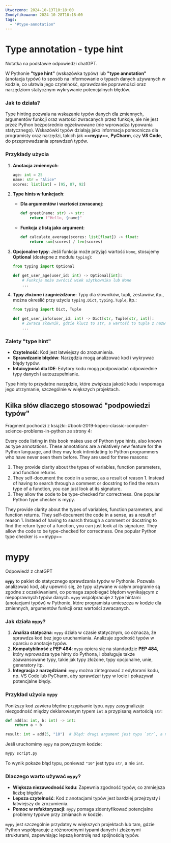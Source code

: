 ```yaml
---
Utworzono: 2024-10-13T10:18:00
Zmodyfikowano: 2024-10-28T10:18:00
tags:
  - "#type-annotation"
---
```


# Type annotation - type hint

Notatka na podstawie odpowiedzi chatGPT.

W Pythonie **"type hint"** (wskazówka typów) lub **"type annotation"** (anotacja typów) to sposób na informowanie o typach danych używanych w kodzie, co ułatwia jego czytelność, sprawdzanie poprawności oraz narzędziom statycznym wykrywanie potencjalnych błędów.

### Jak to działa?
Type hinting pozwala na wskazanie typów danych dla zmiennych, argumentów funkcji oraz wartości zwracanych przez funkcje, ale nie jest przez Python bezpośrednio egzekwowane (nie wprowadza typowania statycznego). Wskazówki typów działają jako informacja pomocnicza dla programisty oraz narzędzi, takich jak ==**mypy**==, **PyCharm**, czy **VS Code**, do przeprowadzania sprawdzeń typów.

### Przykłady użycia

1. **Anotacja zmiennych**:
   ```python
   age: int = 25
   name: str = "Alice"
   scores: list[int] = [95, 87, 92]
   ```

2. **Type hints w funkcjach**:
   - **Dla argumentów i wartości zwracanej**:
     ```python
     def greet(name: str) -> str:
         return f"Hello, {name}"
     ```
   - **Funkcja z listą jako argument**:
     ```python
     def calculate_average(scores: list[float]) -> float:
         return sum(scores) / len(scores)
     ```

3. **Opcjonalne typy**: Jeśli funkcja może przyjąć wartość `None`, stosujemy **Optional** (dostępne z modułu `typing`):
   ```python
   from typing import Optional

   def get_user_age(user_id: int) -> Optional[int]:
       # Funkcja może zwrócić wiek użytkownika lub None
       ...
   ```

4. **Typy złożone i zagnieżdżone**: Typy dla słowników, tupli, zestawów, itp., można określić przy użyciu `typing.Dict`, `typing.Tuple`, itp.:
   ```python
   from typing import Dict, Tuple

   def get_user_info(user_id: int) -> Dict[str, Tuple[str, int]]:
       # Zwraca słownik, gdzie klucz to str, a wartość to tupla z nazwą i wiekiem
       ...
   ```

### Zalety "type hint"
- **Czytelność**: Kod jest łatwiejszy do zrozumienia.
- **Sprawdzanie błędów**: Narzędzia mogą analizować kod i wykrywać błędy typów.
- **Intuicyjność dla IDE**: Edytory kodu mogą podpowiadać odpowiednie typy danych i autouzupełnianie.

Type hinty to przydatne narzędzie, które zwiększa jakość kodu i wspomaga jego utrzymanie, szczególnie w większych projektach.


## Kilka słów dlaczego stosować "podpowiedzi typów"

Fragment pochodzi z książki: #book-2019-kopec-classic-computer-science-problems-in-python 
ze strony 4:

Every code listing in this book makes use of Python type hints, also known as type
annotations. These annotations are a relatively new feature for the Python language,
and they may look intimidating to Python programmers who have never seen them
before. They are used for three reasons:

1. They provide clarity about the types of variables, function parameters, and function returns
2. They self-document the code in a sense, as a result of reason 1. Instead of having to search through a comment or docstring to find the return type of a function, you can just look at its signature.
3. They allow the code to be type-checked for correctness. One popular Python
type checker is mypy.

They provide clarity about the types of variables, function parameters, and function returns.
They self-document the code in a sense, as a result of reason 1. Instead of having to search through a comment or docstring to find the return type of a function, you can just look at its signature.
They allow the code to be type-checked for correctness. One popular Python type checker  is ==mypy==

# mypy

Odpowiedź z chatGPT

**`mypy`** to pakiet do statycznego sprawdzania typów w Pythonie. Pozwala analizować kod, aby upewnić się, że typy używane w całym programie są zgodne z oczekiwaniami, co pomaga zapobiegać błędom wynikającym z niepoprawnych typów danych. `mypy` współpracuje z type hintami (anotacjami typów) w Pythonie, które programista umieszcza w kodzie dla zmiennych, argumentów funkcji oraz wartości zwracanych.

### Jak działa `mypy`?
1. **Analiza statyczna**: `mypy` działa w czasie statycznym, co oznacza, że sprawdza kod bez jego uruchamiania. Analizuje zgodność typów w oparciu o anotacje typów.
2. **Kompatybilność z PEP 484**: `mypy` opiera się na standardzie **PEP 484**, który wprowadza type hinty do Pythona, i obsługuje także zaawansowane typy, takie jak typy złożone, typy opcjonalne, unie, generatory itp.
3. **Integracja z narzędziami**: `mypy` można zintegrować z edytorami kodu, np. VS Code lub PyCharm, aby sprawdzał typy w locie i pokazywał potencjalne błędy.

### Przykład użycia `mypy`
Poniższy kod zawiera błędne przypisanie typu. `mypy` zasygnalizuje niezgodność między deklarowanym typem `int` a przypisaną wartością `str`:

```python
def add(a: int, b: int) -> int:
    return a + b

result: int = add(5, "10")  # Błąd: drugi argument jest typu `str`, a nie `int`.
```

Jeśli uruchomimy `mypy` na powyższym kodzie:
```bash
mypy script.py
```

To wynik pokaże błąd typu, ponieważ `"10"` jest typu `str`, a nie `int`.

### Dlaczego warto używać `mypy`?
- **Większa niezawodność kodu**: Zapewnia zgodność typów, co zmniejsza liczbę błędów.
- **Lepsza czytelność**: Kod z anotacjami typów jest bardziej przejrzysty i łatwiejszy do zrozumienia.
- **Pomoc w refaktoryzacji**: `mypy` pomaga zidentyfikować potencjalne problemy typowe przy zmianach w kodzie.

`mypy` jest szczególnie przydatny w większych projektach lub tam, gdzie Python współpracuje z różnorodnymi typami danych i złożonymi strukturami, zapewniając lepszą kontrolę nad spójnością typów.